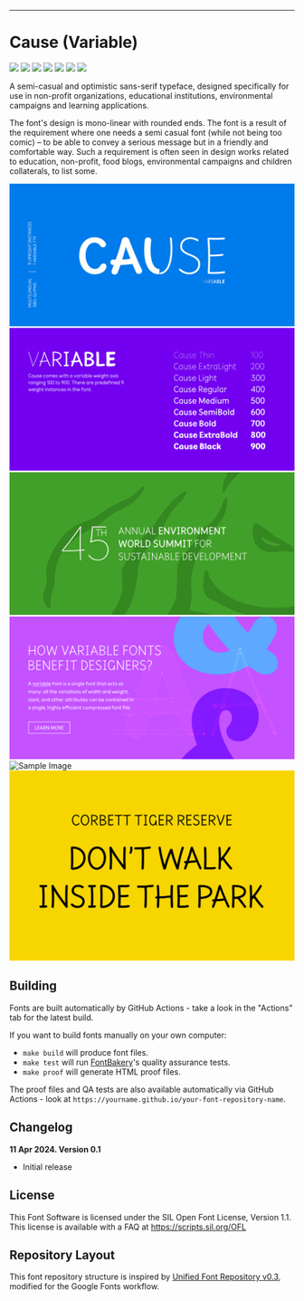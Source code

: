 ----

# Cause (Variable)

[![][Fontbakery]](https://googlefonts.github.io/googlefonts-project-template/fontbakery/fontbakery-report.html)
[![][Universal]](https://googlefonts.github.io/googlefonts-project-template/fontbakery/fontbakery-report.html)
[![][GF Profile]](https://googlefonts.github.io/googlefonts-project-template/fontbakery/fontbakery-report.html)
[![][Outline Correctness]](https://googlefonts.github.io/googlefonts-project-template/fontbakery/fontbakery-report.html)
[![][Shaping]](https://googlefonts.github.io/googlefonts-project-template/fontbakery/fontbakery-report.html)
[![][OpenType Specification]](https://googlefonts.github.io/googlefonts-project-template/fontbakery/fontbakery-report.html)
[![][Repository]](https://googlefonts.github.io/googlefonts-project-template/fontbakery/fontbakery-report.html)

[Fontbakery]: https://img.shields.io/endpoint?url=https%3A%2F%2Fraw.githubusercontent.com%2Fxconsau%2Fcause%2Fgh-pages%2Fbadges%2Foverall.json
[Universal]: https://img.shields.io/endpoint?url=https%3A%2F%2Fraw.githubusercontent.com%2Fxconsau%2Fcause%2Fgh-pages%2Fbadges%2FUniversalProfileChecks.json
[GF Profile]: https://img.shields.io/endpoint?url=https%3A%2F%2Fraw.githubusercontent.com%2Fxconsau%2Fcause%2Fgh-pages%2Fbadges%2FFontFileChecks.json
[Outline Correctness]: https://img.shields.io/endpoint?url=https%3A%2F%2Fraw.githubusercontent.com%2Fxconsau%2Fcause%2Fgh-pages%2Fbadges%2FOutlineChecks.json
[Shaping]: https://img.shields.io/endpoint?url=https%3A%2F%2Fraw.githubusercontent.com%2Fxconsau%2Fcause%2Fgh-pages%2Fbadges%2FShapingChecks.json
[OpenType Specification]: https://img.shields.io/endpoint?url=https%3A%2F%2Fraw.githubusercontent.com%2Fxconsau%2Fcause%2Fgh-pages%2Fbadges%2FOpenTypeSpecificationChecks.json
[Repository]: https://img.shields.io/endpoint?url=https%3A%2F%2Fraw.githubusercontent.com%2Fxconsau%2Fcause%2Fgh-pages%2Fbadges%2FRepositoryChecks.json

A semi-casual and optimistic sans-serif typeface, designed specifically for use in non-profit organizations, educational institutions, environmental campaigns and learning applications.

The font's design is mono-linear with rounded ends. The font is a result of the requirement where one needs a semi casual font (while not being too comic) – to be able to convey a serious message but in a friendly and comfortable way. Such a requirement is often seen in design works related to education, non-profit, food blogs, environmental campaigns and children collaterals, to list some.

![Sample Image](documentation/c1.png)
![Sample Image](documentation/c2.png)
![Sample Image](documentation/c3.png)
![Sample Image](documentation/c4.png)
![Sample Image](documentation/c5.png)
![Sample Image](documentation/c6.jpg)

## Building

Fonts are built automatically by GitHub Actions - take a look in the "Actions" tab for the latest build.

If you want to build fonts manually on your own computer:

* `make build` will produce font files.
* `make test` will run [FontBakery](https://github.com/googlefonts/fontbakery)'s quality assurance tests.
* `make proof` will generate HTML proof files.

The proof files and QA tests are also available automatically via GitHub Actions - look at `https://yourname.github.io/your-font-repository-name`.

## Changelog

**11 Apr 2024. Version 0.1**
- Initial release

## License

This Font Software is licensed under the SIL Open Font License, Version 1.1.
This license is available with a FAQ at
https://scripts.sil.org/OFL

## Repository Layout

This font repository structure is inspired by [Unified Font Repository v0.3](https://github.com/unified-font-repository/Unified-Font-Repository), modified for the Google Fonts workflow.
